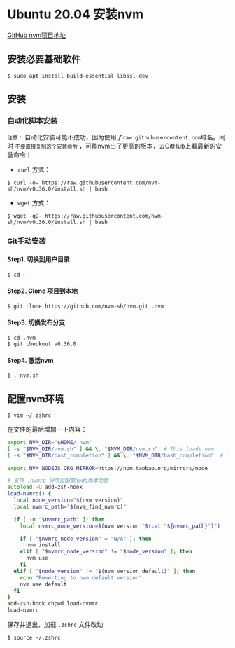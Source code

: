 # Ubuntu 20.04 安装nvm

[GitHub nvm项目地址](https://github.com/nvm-sh/nvm)

## 安装必要基础软件

``` shell
$ sudo apt install build-essential libssl-dev
```

## 安装

### 自动化脚本安装

`注意：` 自动化安装可能不成功，因为使用了`raw.githubusercontent.com`域名。同时 `不要直接复制这个安装命令` ，可能nvm出了更高的版本，去GitHub上看最新的安装命令！

* `curl` 方式：

``` shell
$ curl -o- https://raw.githubusercontent.com/nvm-sh/nvm/v0.36.0/install.sh | bash
```

* `wget` 方式：

``` shell
$ wget -qO- https://raw.githubusercontent.com/nvm-sh/nvm/v0.36.0/install.sh | bash
```

### Git手动安装

#### Step1. 切换到用户目录

``` shell
$ cd ~
```

#### Step2. Clone 项目到本地

``` shell
$ git clone https://github.com/nvm-sh/nvm.git .nvm
```

#### Step3. 切换发布分支

``` 
$ cd .nvm
$ git checkout v0.36.0
```

#### Step4. 激活nvm

``` shell
$ . nvm.sh
```

## 配置nvm环境

``` 
$ vim ~/.zshrc
```

在文件的最后增加一下内容：

``` zsh
export NVM_DIR="$HOME/.nvm"
[ -s "$NVM_DIR/nvm.sh" ] && \. "$NVM_DIR/nvm.sh"  # This loads nvm
[ -s "$NVM_DIR/bash_completion" ] && \. "$NVM_DIR/bash_completion"  # This loads nvm bash_completion

export NVM_NODEJS_ORG_MIRROR=https://npm.taobao.org/mirrors/node

# 支持 .nvmrc 分项目配置node版本功能
autoload -U add-zsh-hook
load-nvmrc() {
  local node_version="$(nvm version)"
  local nvmrc_path="$(nvm_find_nvmrc)"

  if [ -n "$nvmrc_path" ]; then
    local nvmrc_node_version=$(nvm version "$(cat "${nvmrc_path}")")

    if [ "$nvmrc_node_version" = "N/A" ]; then
      nvm install
    elif [ "$nvmrc_node_version" != "$node_version" ]; then
      nvm use
    fi
  elif [ "$node_version" != "$(nvm version default)" ]; then
    echo "Reverting to nvm default version"
    nvm use default
  fi
}
add-zsh-hook chpwd load-nvmrc
load-nvmrc
```

保存并退出，加载 `.zshrc` 文件改动

``` shell
$ source ~/.zshrc
```
